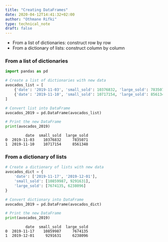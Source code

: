 ```yaml
---
title: "Creating DataFrames"
date: 2020-04-12T14:41:32+02:00
author: "Othmane Rifki"
type: technical_note
draft: false
---
```

- From a list of dictionaries: construct row by row
- From a dictionary of lists: construct column by column

### From a list of dictionaries


```python
import pandas as pd 

# Create a list of dictionaries with new data
avocados_list = [
    {'date': '2019-11-03', 'small_sold': 10376832, 'large_sold': 7835071},
    {'date': '2019-11-10', 'small_sold': 10717154, 'large_sold': 8561348}
]

# Convert list into DataFrame
avocados_2019 = pd.DataFrame(avocados_list)

# Print the new DataFrame
print(avocados_2019)
```

             date  small_sold  large_sold
    0  2019-11-03    10376832     7835071
    1  2019-11-10    10717154     8561348


### From a dictionary of lists


```python
# Create a dictionary of lists with new data
avocados_dict = {
    'date': ['2019-11-17', '2019-12-01'],
    'small_sold': [10859987, 9291631],
    'large_sold': [7674135, 6238096]
}

# Convert dictionary into DataFrame
avocados_2019 = pd.DataFrame(avocados_dict)

# Print the new DataFrame
print(avocados_2019)
```

             date  small_sold  large_sold
    0  2019-11-17    10859987     7674135
    1  2019-12-01     9291631     6238096

